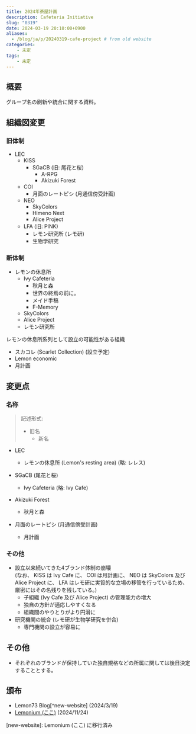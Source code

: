 ```yaml
---
title: 2024年茶屋計画
description: Cafeteria Initiative
slug: "0319"
date: 2024-03-19 20:10:00+0900
aliases:
  - /blog/ja/p/20240319-cafe-project # from old website
categories:
    - 未定
tags:
    - 未定
---
```


## 概要

グループ名の刷新や統合に関する資料。

## 組織図変更

### 旧体制

- LEC
  - KISS
    - SGaCB (旧: 尾花と桜)
      - A-RPG
      - Akizuki Forest
  - COI
    - 月面のレートピシ (月通信傍受計画)
  - NEO
    - SkyColors
    - Himeno Next
    - Alice Project
  - LFA (旧: PINK)
    - レモン研究所 (レモ研)
    - 生物学研究

### 新体制

- レモンの休息所
  - Ivy Cafeteria
    - 秋月と森
    - 世界の終焉の前に。
    - メイド手稿
    - F-Memory
  - SkyColors
  - Alice Project
  - レモン研究所

レモンの休息所系列として設立の可能性がある組織
- スカコレ (Scarlet Collection) (設立予定)
- Lemon economic
- 月計画

## 変更点

### 名称

> 記述形式: 
> - 旧名
>   - 新名

- LEC
  - レモンの休息所 (Lemon's resting area) (略: レレス)

- SGaCB (尾花と桜)
  - Ivy Cafeteria (略: Ivy Cafe)

- Akizuki Forest
  - 秋月と森

- 月面のレートピシ (月通信傍受計画)
  - 月計画

### その他

- 設立以来続いてきた4ブランド体制の崩壊  
(なお、 KISS は Ivy Cafe に、 COI は月計画に、 NEO は SkyColors 及び Alice Project に、 LFA はレモ研に実質的な立場の移管を行っているため、厳密にはその名残りを残している。)
  - 子組織 (Ivy Cafe 及び Alice Project) の管理能力の増大
  - 独自の方針が適応しやすくなる
  - 組織間のやりとりがより円滑に
- 研究機関の統合 (レモ研が生物学研究を併合)
  - 専門機関の設立が容易に

## その他

- それぞれのブランドが保持していた独自規格などの所属に関しては後日決定することとする。

## 頒布

- Lemon73 Blog[^new-website] (2024/3/19)
- [Lemonium (ここ)](./) (2024/11/24)

[new-website]: Lemonium (ここ) に移行済み
